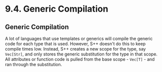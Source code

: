 # 9.4. Generic Compilation

<primary-label ref="header-label"/>

<secondary-label ref="doc-wip"/>

## Generic Compilation

A lot of languages that use templates or generics will compile the generic code for each type that is used. However, S++
doesn't do this to keep compile times low. Instead, S++ creates a new scope for the type, say `Vec[Str]`, and only
stores the generic substitution for the type in that scope. All attributes or function code is pulled from the base
scope - `Vec[T]` - and ran through the substitution.
